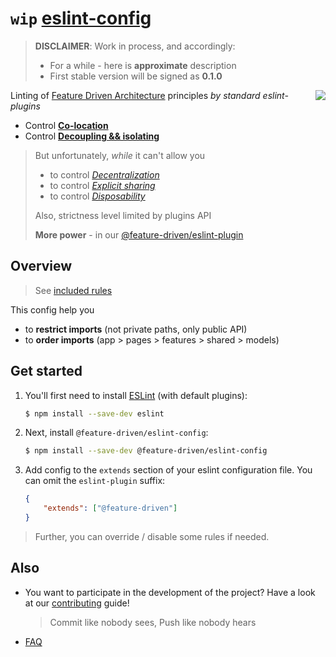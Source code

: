 # `wip` [eslint-config](https://www.npmjs.com/package/@feature-driven/eslint-config)

> **DISCLAIMER**: Work in process, and accordingly:
> - For a while - here is **approximate** description
> - First stable version will be signed as **0.1.0**

<!-- TODO: set later size as 120px (without overlapping!) -->
<img src="https://avatars3.githubusercontent.com/u/74538205?s=92&v=4" align="right">

Linting of [Feature Driven Architecture](https://www.notion.so/Feature-Driven-Architecture-dfe306d664ae4780bcf999ccdd15e532) principles *by standard eslint-plugins*

- Control [**Co-location**](https://www.notion.so/Feature-Driven-Architecture-dfe306d664ae4780bcf999ccdd15e532#679ac063d0a448eb88ea97b712ff2d76)
- Control [**Decoupling && isolating**](https://www.notion.so/Feature-Driven-Architecture-dfe306d664ae4780bcf999ccdd15e532#095ab6032c2542ebbc18fb48f57e4037)

> But unfortunately, *while* it can't allow you
> - to control [*Decentralization*](https://www.notion.so/Feature-Driven-Architecture-dfe306d664ae4780bcf999ccdd15e532#200c3a0b57ac4f238d2b96015cdbc5e8)
> - to control [*Explicit sharing*](https://www.notion.so/Feature-Driven-Architecture-dfe306d664ae4780bcf999ccdd15e532#f0cb101913d04704ad540ebe1c5164e7)
> - to control [*Disposability*](https://www.notion.so/Feature-Driven-Architecture-dfe306d664ae4780bcf999ccdd15e532#58991e6707c84a7f92e5740134ffc26c)
>
> Also, strictness level limited by plugins API
>
> **More power** - in our [@feature-driven/eslint-plugin](https://github.com/feature-driven/eslint-plugin)

<!--
Uncomment if will be needed

## Table of contents
* [Overview](#overview)
* [Get started](#get-started)
* [Usage](#usage)
* [Also](#also)
-->

## Overview
> See [included rules](/index.js)

This config help you
- to **restrict imports** (not private paths, only public API)
- to **order imports** (app > pages > features > shared > models)

## Get started

1. You'll first need to install [ESLint](http://eslint.org) (with default plugins):
    ```sh
    $ npm install --save-dev eslint
    ```

2. Next, install `@feature-driven/eslint-config`:
    ```sh
    $ npm install --save-dev @feature-driven/eslint-config
    ```

3. Add config to the `extends` section of your eslint configuration file. You can omit the `eslint-plugin` suffix:
    ```json
    {
        "extends": ["@feature-driven"]
    }
    ```

> Further, you can override / disable some rules if needed.

## Also
- You want to participate in the development of the project? Have a look at our [contributing](./CONTRIBUTING.md) guide!
   > Commit like nobody sees, Push like nobody hears
- [FAQ](./FAQ.md)


